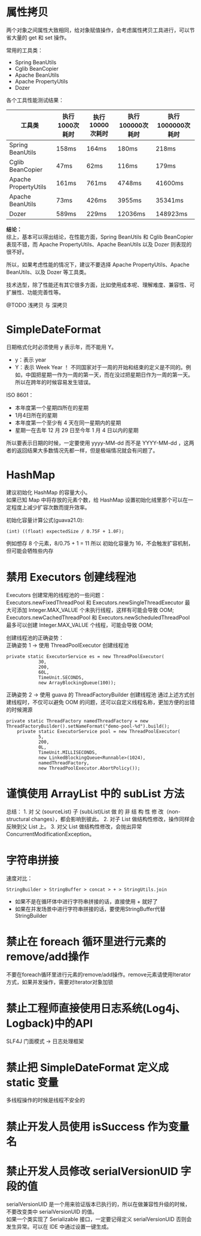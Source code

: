 # 属性拷贝
两个对象之间属性大致相同，给对象赋值操作，会考虑属性拷贝工具进行，可以节省大量的 get 和 set 操作。
  
常用的工具类：
- Spring BeanUtils
- Cglib BeanCopier
- Apache BeanUtils
- Apache PropertyUtils
- Dozer

各个工具性能测试结果：

| 工具类               | 执行1000次耗时 | 执行10000次耗时 | 执行100000次耗时 | 执行1000000次耗时 |
| -------------------- | -------------- | --------------- | ---------------- | ----------------- |
| Spring BeanUtils     | 158ms          | 164ms           | 180ms            | 218ms             |
| Cglib BeanCopier     | 47ms           | 62ms            | 116ms            | 179ms             |
| Apache PropertyUtils | 161ms          | 761ms           | 4748ms           | 41600ms           |
| Apache BeanUtils     | 73ms           | 426ms           | 3955ms           | 35341ms           |
| Dozer                | 589ms          | 229ms           | 12036ms          | 148923ms          |

**结论：**  
综上，基本可以得出结论，在性能方面，Spring BeanUtils 和 Cglib BeanCopier 表现不错，而 
Apache PropertyUtils、Apache BeanUtils 以及 Dozer 则表现的很不好。

所以，如果考虑性能的情况下，建议不要选择 Apache PropertyUtils、Apache BeanUtils、以及 Dozer 等工具类。

技术选型，除了性能还有其它很多方面，比如使用成本呢、理解难度、兼容性、可扩展性、功能完善性等。
  

@TODO 浅拷贝 与 深拷贝


# SimpleDateFormat
日期格式化时必须使用 y 表示年，而不能用 Y。  
- y：表示 year
- Y：表示 Week Year ！
不同国家对于一周的开始和结束的定义是不同的。例如，中国把星期一作为一周的第一天，而在没过把星期日作为一周的第一天。
所以在跨年的时候容易发生错误。  

ISO 8601：
- 本年度第一个星期四所在的星期
- 1月4日所在的星期
- 本年度第一个至少有 4 天在同一星期内的星期
- 星期一在去年 12 月 29 日至今年 1 月 4 日以内的星期

所以要表示日期的时候，一定要使用 yyyy-MM-dd 而不是 YYYY-MM-dd ，这两者的返回结果大多数情况先都一样，但是极端情况就会有问题了。

# HashMap
建议初始化 HashMap 的容量大小。  
如果已知 Map 中将存放的元素个数，给 HashMap 设置初始化绒里那个可以在一定程度上减少扩容次数而提升效率。  

初始化容量计算公式(guava21.0): 
```
(int) ((float) expectedSize / 0.75F + 1.0F);
```  
例如想存 8 个元素，8/0.75 + 1 = 11 所以 初始化容量为 16，不会触发扩容机制，但可能会牺牲些内存

# 禁用 Executors 创建线程池
Executors 创建常用的线程池的一些问题：  
Executors.newFixedThreadPool 和 Executors.newSingleThreadExecutor 最大可添加 Integer.MAX_VALUE 个未执行线程，这样有可能会导致 OOM;  
Executors.newCachedThreadPool 和  Executors.newScheduledThreadPool 最多可以创建 Integer.MAX_VALUE 个线程，可能会导致 OOM;

创建线程池的正确姿势：  
正确姿势 1 -> 使用 ThreadPoolExecutor 创建线程池
```
private static ExecutorService es = new ThreadPoolExecutor(
            30,
            200,
            60L,
            TimeUnit.SECONDS,
            new ArrayBlockingQueue(100));
``` 
正确姿势 2 -> 使用 guava 的 ThreadFactoryBuilder 创建线程池
通过上述方式创建线程时，不仅可以避免 OOM 的问题，还可以自定义线程名称，更加方便的出错的时候溯源
```
private static ThreadFactory namedThreadFactory = new ThreadFactoryBuilder().setNameFormat("demo-pool-%d").build();
    private static ExecutorService pool = new ThreadPoolExecutor(
            5,
            200,
            0L,
            TimeUnit.MILLISECONDS,
            new LinkedBlockingQueue<Runnable>(1024),
            namedThreadFactory,
            new ThreadPoolExecutor.AbortPolicy());
```

# 谨慎使用 ArrayList 中的 subList 方法
总结：
      1. 对 父 (sourceList) 子 (subList)List 做 的 非 结 构 性 修 改（non-structural changes），都会影响到彼此。
      2. 对子 List 做结构性修改，操作同样会反映到父 List 上。
      3. 对父 List 做结构性修改，会抛出异常 ConcurrentModificationException。
      

# 字符串拼接
速度对比：  
```asciidoc
StringBuilder > StringBuffer > concat > + > StringUtils.join
```  
- 如果不是在循环体中进行字符串拼接的话，直接使用 + 就好了
- 如果在并发场景中进行字符串拼接的话，要使用StringBuffer代替StringBuilder

# 禁止在 foreach 循环里进行元素的remove/add操作
不要在foreach循环里进行元素的remove/add操作。remove元素请使用Iterator方式，如果并发操作，需要对Iterator对象加锁

# 禁止工程师直接使用日志系统(Log4j、Logback)中的API
SLF4J 门面模式 -> 日志处理框架

# 禁止把 SimpleDateFormat 定义成 static 变量
多线程操作的时候是线程不安全的

# 禁止开发人员使用 isSuccess 作为变量名


# 禁止开发人员修改 serialVersionUID 字段的值
serialVersionUID 是一个用来验证版本已执行的，所以在做兼容性升级的时候，不要改变类中 serialVersionUID 的值。  
如果一个类实现了 Serializable 接口，一定要记得定义 serialVersionUID 否则会发生异常。可以在 IDE 中通过设置一键生成。  
